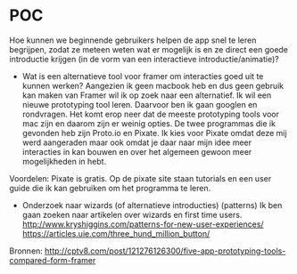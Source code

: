 # POC
Hoe kunnen we beginnende gebruikers helpen de app snel te leren begrijpen, zodat ze meteen weten wat er mogelijk is en ze direct een goede introductie krijgen (in de vorm van een interactieve introductie/animatie)?

- Wat is een alternatieve tool voor framer om interacties goed uit te kunnen werken?
Aangezien ik geen macbook heb en dus geen gebruik kan maken van Framer wil ik op zoek naar een alternatief. Ik wil een nieuwe prototyping tool leren. Daarvoor ben ik gaan googlen en rondvragen. 
Het komt erop neer dat de meeste prototyping tools voor mac zijn en daarom zijn er weinig opties. De twee programmas die ik gevonden heb zijn Proto.io en Pixate. Ik kies voor Pixate omdat deze mij werd aangeraden maar ook omdat je daar naar mijn idee meer interacties in kan bouwen en over het algemeen gewoon meer mogelijkheden in hebt. 

Voordelen:
Pixate is gratis. 
Op de pixate site staan tutorials en een user guide die ik kan gebruiken om het programma te leren.


- Onderzoek naar wizards (of alternatieve introducties) (patterns)
Ik ben gaan zoeken naar artikelen over wizards en first time users. 
http://www.kryshiggins.com/patterns-for-new-user-experiences/
https://articles.uie.com/three_hund_million_button/



Bronnen:
http://cptv8.com/post/121276126300/five-app-prototyping-tools-compared-form-framer

